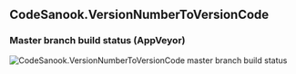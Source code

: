## CodeSanook.VersionNumberToVersionCode

<!--
https://www.appveyor.com/docs/status-badges/#badges-for-projects-with-public-repositories-on-github-and-bitbucket
-->
### Master branch build status (AppVeyor)
![CodeSanook.VersionNumberToVersionCode master branch build status][0]






[0]:https://ci.appveyor.com/api/projects/status/github/codesanook/CodeSanook.VersionNumberToVersionCode?branch=master&svg=true&retina=true